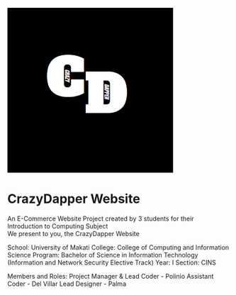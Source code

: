 ![The Website Logo!](/images/logo.png "CrazyDapper Logo")
# CrazyDapper Website

<p>An E-Commerce Website Project created by 3 students for their Introduction to Computing Subject
<br>We present to you, the CrazyDapper Website</p>

School: University of Makati
College: College of Computing and Information Science
Program: Bachelor of Science in Information Technology (Information and Network Security Elective Track)
Year: I
Section: CINS

Members and Roles:
Project Manager & Lead Coder - Polinio
Assistant Coder - Del Villar
Lead Designer - Palma
